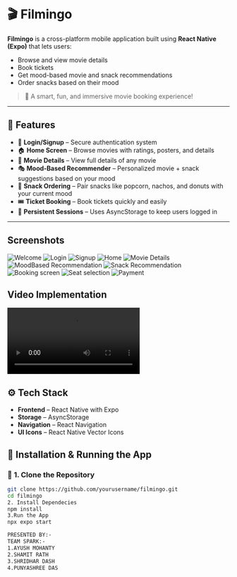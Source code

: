 # 🎬 **Filmingo**

**Filmingo** is a cross-platform mobile application built using **React Native (Expo)** that lets users:
- Browse and view movie details  
- Book tickets  
- Get mood-based movie and snack recommendations  
- Order snacks based on their mood  
> 🎉 A smart, fun, and immersive movie booking experience!
---
## 📱 **Features**
- 🔐 **Login/Signup** – Secure authentication system  
- 🏠 **Home Screen** – Browse movies with ratings, posters, and details  
- 📖 **Movie Details** – View full details of any movie  
- 🎭 **Mood-Based Recommender** – Personalized movie + snack suggestions based on your mood  
- 🍿 **Snack Ordering** – Pair snacks like popcorn, nachos, and donuts with your current mood  
- 🎟️ **Ticket Booking** – Book tickets quickly and easily  
- 🔄 **Persistent Sessions** – Uses AsyncStorage to keep users logged in  
---
## **Screenshots**
![Welcome](https://github.com/Punyashree-02/Filmingo/blob/main/assets/welcome.jpg)
![Login](https://github.com/Punyashree-02/Filmingo/blob/main/assets/login.jpg)
![Signup](https://github.com/Punyashree-02/Filmingo/blob/main/assets/signup.jpg)
![Home](https://github.com/Punyashree-02/Filmingo/blob/main/assets/homescreen.jpg)
![Movie Details](https://github.com/Punyashree-02/Filmingo/blob/main/assets/moviedetails.jpg)
![MoodBased Recommendation](https://github.com/Punyashree-02/Filmingo/blob/main/assets/romantic.jpg)
![Snack Recommendation](https://github.com/Punyashree-02/Filmingo/blob/main/assets/snackrecomendation.jpg)
![Booking screen](https://github.com/Punyashree-02/Filmingo/blob/main/assets/bookprocedure2.jpg)
![Seat selection](https://github.com/Punyashree-02/Filmingo/blob/main/assets/bookprocedure3.jpg)
![Payment](https://github.com/Punyashree-02/Filmingo/blob/main/assets/payement.jpg)
## **Video Implementation**
![Video Implementation](https://github.com/Punyashree-02/Filmingo/blob/main/assets/video.mp4)
## ⚙️ **Tech Stack**
- **Frontend** – React Native with Expo  
- **Storage** – AsyncStorage  
- **Navigation** – React Navigation  
- **UI Icons** – React Native Vector Icons  
## 🚀 **Installation & Running the App**
### 📁 **1. Clone the Repository**
```bash
git clone https://github.com/yourusername/filmingo.git
cd filmingo
2. Install Dependecies
npm install
3.Run the App
npx expo start

PRESENTED BY:-
TEAM SPARK:-
1.AYUSH MOHANTY
2.SHAMIT RATH
3.SHRIDHAR DASH
4.PUNYASHREE DAS
